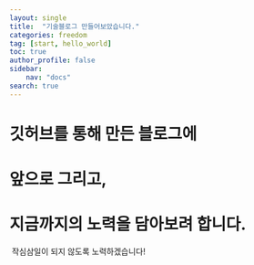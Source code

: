 ```yaml
---
layout: single
title:  "기술블로그 만들어보았습니다."
categories: freedom
tag: [start, hello_world]
toc: true
author_profile: false
sidebar:
    nav: "docs"
search: true
---
```


#   깃허브를 통해 만든 블로그에 

#   앞으로 그리고,

#   지금까지의 노력을 담아보려 합니다.

​     작심삼일이 되지 않도록 노력하겠습니다!



